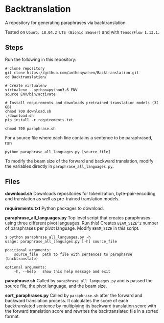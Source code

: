 # Backtranslation

A repository for generating paraphrases via backtranslation. 

Tested on `Ubuntu 18.04.2 LTS (Bionic Beaver)` and with `TensorFlow 1.13.1`. 

## Steps

Run the following in this repository:
```
# Clone repository
git clone https://github.com/anthonywchen/Backtranslation.git
cd Backtranslation/

# Create virtualenv
virtualenv --python=python3.6 ENV
source ENV/bin/activate

# Install requirements and downloads pretrained translation models (32 GB)
chmod 700 download.sh
./download.sh
pip install -r requirements.txt

chmod 700 paraphrase.sh
```

For a source file where each line contains a sentence to be paraphrased, run
```
python paraphrase_all_languages.py [source_file]
```
To modify the beam size of the forward and backward translation, modify the variables directly in `paraphrase_all_languages.py`.

## Files
**download.**sh**** 
Downloads repositories for tokenization, byte-pair-encoding, and translation as well as pre-trained translation models.

**requirements.txt**
Python packages to download.

**paraphrase_all_languages.py**
Top level script that creates paraphrases using three different pivot languages. Run this! Creates `BEAM_SIZE^2` number of paraphrases per pivot language. 
Modify `BEAM_SIZE` in this script. 
```
$ python paraphrase_all_languages.py -h
usage: paraphrase_all_languages.py [-h] source_file

positional arguments:
	source_file  path to file with sentences to parapharse (backtranslate)

optional arguments:
	-h, --help   show this help message and exit
```
**paraphrase**.**sh**
Called by `paraphrase_all_languages.py` and is passed the source file, the pivot language, and the beam size. 

**sort_paraphrases.py**
Called by `paraphrase.sh` after the forward and backward translation process. It calculates the score of each backtranslated sentence by multiplying its backward translation score with the forward translation score and rewrites the backtranslated file in a sorted format.
